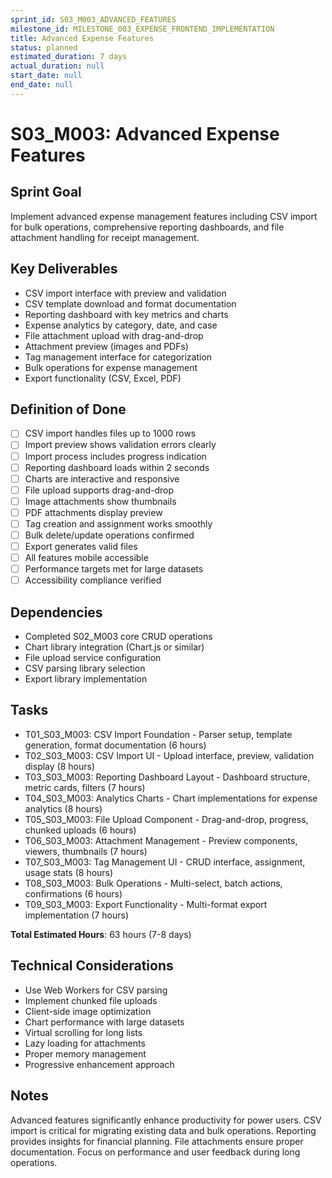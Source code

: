 ```yaml
---
sprint_id: S03_M003_ADVANCED_FEATURES
milestone_id: MILESTONE_003_EXPENSE_FRONTEND_IMPLEMENTATION
title: Advanced Expense Features
status: planned
estimated_duration: 7 days
actual_duration: null
start_date: null
end_date: null
---
```


# S03_M003: Advanced Expense Features

## Sprint Goal
Implement advanced expense management features including CSV import for bulk operations, comprehensive reporting dashboards, and file attachment handling for receipt management.

## Key Deliverables
- CSV import interface with preview and validation
- CSV template download and format documentation
- Reporting dashboard with key metrics and charts
- Expense analytics by category, date, and case
- File attachment upload with drag-and-drop
- Attachment preview (images and PDFs)
- Tag management interface for categorization
- Bulk operations for expense management
- Export functionality (CSV, Excel, PDF)

## Definition of Done
- [ ] CSV import handles files up to 1000 rows
- [ ] Import preview shows validation errors clearly
- [ ] Import process includes progress indication
- [ ] Reporting dashboard loads within 2 seconds
- [ ] Charts are interactive and responsive
- [ ] File upload supports drag-and-drop
- [ ] Image attachments show thumbnails
- [ ] PDF attachments display preview
- [ ] Tag creation and assignment works smoothly
- [ ] Bulk delete/update operations confirmed
- [ ] Export generates valid files
- [ ] All features mobile accessible
- [ ] Performance targets met for large datasets
- [ ] Accessibility compliance verified

## Dependencies
- Completed S02_M003 core CRUD operations
- Chart library integration (Chart.js or similar)
- File upload service configuration
- CSV parsing library selection
- Export library implementation

## Tasks
- T01_S03_M003: CSV Import Foundation - Parser setup, template generation, format documentation (6 hours)
- T02_S03_M003: CSV Import UI - Upload interface, preview, validation display (8 hours)
- T03_S03_M003: Reporting Dashboard Layout - Dashboard structure, metric cards, filters (7 hours)
- T04_S03_M003: Analytics Charts - Chart implementations for expense analytics (8 hours)
- T05_S03_M003: File Upload Component - Drag-and-drop, progress, chunked uploads (6 hours)
- T06_S03_M003: Attachment Management - Preview components, viewers, thumbnails (7 hours)
- T07_S03_M003: Tag Management UI - CRUD interface, assignment, usage stats (8 hours)
- T08_S03_M003: Bulk Operations - Multi-select, batch actions, confirmations (6 hours)
- T09_S03_M003: Export Functionality - Multi-format export implementation (7 hours)

**Total Estimated Hours**: 63 hours (7-8 days)

## Technical Considerations
- Use Web Workers for CSV parsing
- Implement chunked file uploads
- Client-side image optimization
- Chart performance with large datasets
- Virtual scrolling for long lists
- Lazy loading for attachments
- Proper memory management
- Progressive enhancement approach

## Notes
Advanced features significantly enhance productivity for power users. CSV import is critical for migrating existing data and bulk operations. Reporting provides insights for financial planning. File attachments ensure proper documentation. Focus on performance and user feedback during long operations.